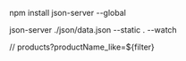 npm install json-server --global

json-server ./json/data.json --static . --watch

// products?productName_like=${filter}
